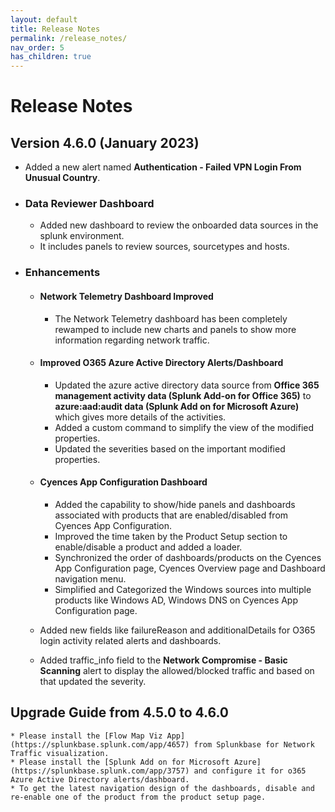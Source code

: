 ```yaml
---
layout: default
title: Release Notes
permalink: /release_notes/
nav_order: 5
has_children: true
---
```


# Release Notes


## Version 4.6.0 (January 2023)

* Added a new alert named **Authentication - Failed VPN Login From Unusual Country**.

* ### Data Reviewer Dashboard
    * Added new dashboard to review the onboarded data sources in the splunk environment.
    * It includes panels to review sources, sourcetypes and hosts.


* ### Enhancements

    * #### Network Telemetry Dashboard Improved
        * The Network Telemetry dashboard has been completely rewamped to include new charts and panels to show more information regarding network traffic.

    * #### Improved O365 Azure Active Directory Alerts/Dashboard
        * Updated the azure active directory data source from **Office 365 management activity data (Splunk Add-on for Office 365)** to **azure:aad:audit data (Splunk Add on for Microsoft Azure)** which gives more details of the activities.
        * Added a custom command to simplify the view of the modified properties.
        * Updated the severities based on the important modified properties.

    * #### Cyences App Configuration Dashboard
        * Added the capability to show/hide panels and dashboards associated with products that are enabled/disabled from Cyences App Configuration.
        * Improved the time taken by the Product Setup section to enable/disable a product and added a loader.
        * Synchronized the order of dashboards/products on the Cyences App Configuration page, Cyences Overview page and Dashboard navigation menu.
        * Simplified and Categorized the Windows sources into multiple products like Windows AD, Windows DNS on Cyences App Configuration page.

    * Added new fields like failureReason and additionalDetails for O365 login activity related alerts and dashboards.

    * Added traffic_info field to the **Network Compromise - Basic Scanning** alert to display the allowed/blocked traffic and based on that updated the severity.



## Upgrade Guide from 4.5.0 to 4.6.0

    * Please install the [Flow Map Viz App](https://splunkbase.splunk.com/app/4657) from Splunkbase for Network Traffic visualization.
    * Please install the [Splunk Add on for Microsoft Azure](https://splunkbase.splunk.com/app/3757) and configure it for o365 Azure Active Directory alerts/dashboard.
    * To get the latest navigation design of the dashboards, disable and re-enable one of the product from the product setup page.
